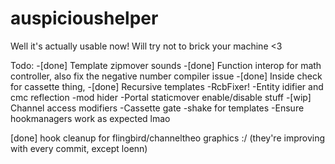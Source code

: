 # auspicioushelper
Well it's actually usable now! Will try not to brick your machine <3

Todo:
-[done] Template zipmover sounds
-[done] Function interop for math controller, also fix the negative number compiler issue
-[done] Inside check for cassette thing, 
-[done] Recursive templates
-RcbFixer!
-Entity idifier and cmc reflection
-mod hider
-Portal staticmover enable/disable stuff
-[wip] Channel access modifiers
-Cassette gate
-shake for templates
-Ensure hookmanagers work as expected lmao


[done] hook cleanup for flingbird/channeltheo
graphics :/ (they're improving with every commit, except loenn)
